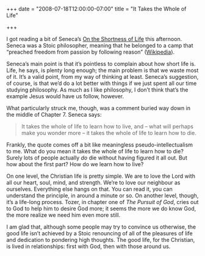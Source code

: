 +++
date = "2008-07-18T12:00:00-07:00"
title = "It Takes the Whole of Life"

+++

I got reading a bit of Seneca’s [On the Shortness of Life](http://en.wikisource.org/wiki/On_the_shortness_of_life) this afternoon. Seneca was a Stoic philosopher, meaning that he belonged to a camp that “preached freedom from passion by following reason” ([Wikipedia](http://en.wikipedia.org/wiki/Stoicism)).

Seneca’s main point is that it’s pointless to complain about how short life is. Life, he says, is plenty long enough; the main problem is that we waste most of it. It’s a valid point, from my way of thinking at least. Seneca’s suggestion, of course, is that we’d do a lot better with things if we just spent all our time studying philosophy. As much as I like philosophy, I don’t think that’s the example Jesus would have us follow, however.

What particularly struck me, though, was a comment buried way down in the middle of Chapter 7. Seneca says:

> It takes the whole of life to learn how to live, and – what will perhaps make you wonder more – it takes the whole of life to learn how to die.

Frankly, the quote comes off a bit like meaningless pseudo-intellectualism to me. What do you mean it takes the whole of life to learn how to die? Surely lots of people actually _do_ die without having figured it all out. But how about the first part? How do we learn how to live?

On one level, the Christian life is pretty simple. We are to love the Lord with all our heart, soul, mind, and strength. We’re to love our neighbour as ourselves. Everything else hangs on that. You can read it, you can understand the principle, in around a minute or so. On another level, though, it’s a life-long process. Tozer, in chapter one of _The Pursuit of God_, cries out to God to help him to desire God more; it seems the more we do know God, the more realize we need him even more still.

I am glad that, although some people may try to convince us otherwise, the good life isn’t achieved by a Stoic renouncing of all of the pleasures of life and dedication to pondering high thoughts. The good life, for the Christian, is lived in relationships: first with God, then with those around us.